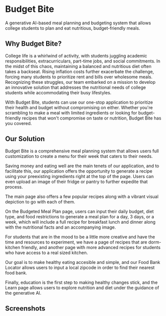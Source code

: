 <h1>Budget Bite</h1>
A generative AI-based meal planning and budgeting system that allows college students to plan and eat nutritious, budget-friendly meals. 


<h2>Why Budget Bite?</h2>

College life is a whirlwind of activity, with students juggling academic responsibilities, extracurriculars, part-time jobs, and social commitments. In the midst of this chaos, maintaining a balanced and nutritious diet often takes a backseat. Rising inflation costs further exacerbate the challenge, forcing many students to prioritize rent and bills over wholesome meals. Recognizing these struggles, our team embarked on a mission to develop an innovative solution that addresses the nutritional needs of college students while accommodating their busy lifestyles.

With Budget Bite, students can use our one-stop application to prioritize their health and budget without compromising on either. Whether you're scrambling to make a meal with limited ingredients or looking for budget-friendly recipes that won't compromise on taste or nutrition, Budget Bite has you covered.


<h2>Our Solution</h2>

Budget Bite is a comprehensive meal planning system that allows users full customization to create a menu for their week that caters to their needs. 

Saving money and eating well are the main tenets of our application, and to facilitate this, our application offers the opportunity to generate a recipe using your preexisting ingredients right at the top of the page. Users can even upload an image of their fridge or pantry to further expedite that process. 

The main page also offers a few popular recipes along with a vibrant visual depiction to go with each of them.

On the Budgeted Meal Plan page, users can input their daily budget, diet type, and food restrictions to generate a meal plan for a day, 3 days, or a week, which will include a full recipe for breakfast lunch and dinner along with the nutritional facts and an accompanying image. 

For students that are in the mood to be a little more creative and have the time and resources to experiment, we have a page of recipes that are dorm-kitchen friendly, and another page with more advanced recipes for students who have access to a real sized kitchen. 

Our goal is to make healthy eating accesible and simple, and our Food Bank Locator allows users to input a local zipcode in order to find their nearest food bank. 

Finally, education is the first step to making healthy changes stick, and the Learn page allows users to explore nutrition and diet under the guidance of the generative AI. 


<h2>Screenshots</h2>